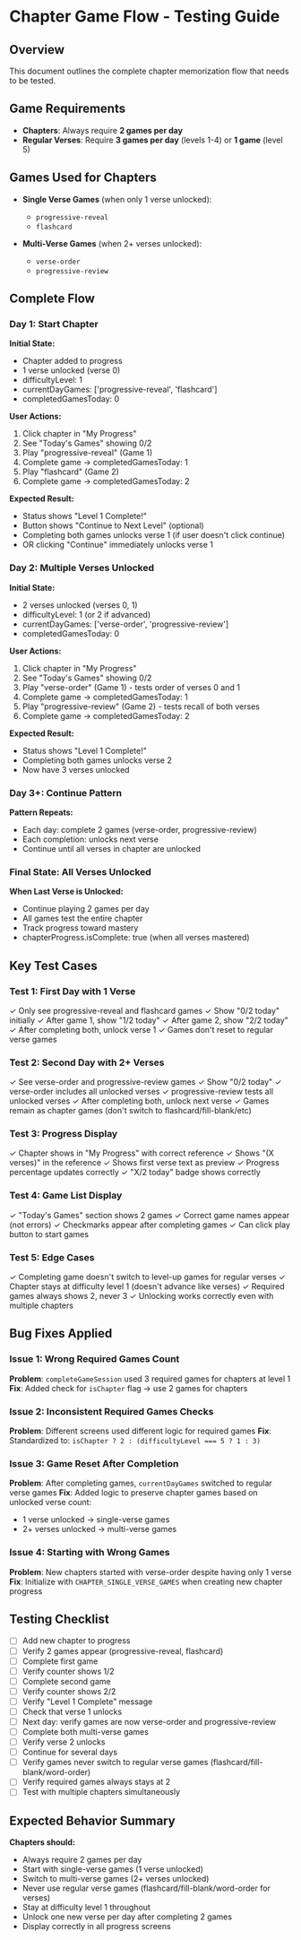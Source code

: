 # Chapter Game Flow - Testing Guide

## Overview
This document outlines the complete chapter memorization flow that needs to be tested.

## Game Requirements
- **Chapters**: Always require **2 games per day**
- **Regular Verses**: Require **3 games per day** (levels 1-4) or **1 game** (level 5)

## Games Used for Chapters
- **Single Verse Games** (when only 1 verse unlocked):
  - `progressive-reveal` 
  - `flashcard`
  
- **Multi-Verse Games** (when 2+ verses unlocked):
  - `verse-order`
  - `progressive-review`

## Complete Flow

### Day 1: Start Chapter
**Initial State:**
- Chapter added to progress
- 1 verse unlocked (verse 0)
- difficultyLevel: 1
- currentDayGames: ['progressive-reveal', 'flashcard']
- completedGamesToday: 0

**User Actions:**
1. Click chapter in "My Progress"
2. See "Today's Games" showing 0/2
3. Play "progressive-reveal" (Game 1)
4. Complete game → completedGamesToday: 1
5. Play "flashcard" (Game 2)
6. Complete game → completedGamesToday: 2

**Expected Result:**
- Status shows "Level 1 Complete!"
- Button shows "Continue to Next Level" (optional)
- Completing both games unlocks verse 1 (if user doesn't click continue)
- OR clicking "Continue" immediately unlocks verse 1

### Day 2: Multiple Verses Unlocked
**Initial State:**
- 2 verses unlocked (verses 0, 1)
- difficultyLevel: 1 (or 2 if advanced)
- currentDayGames: ['verse-order', 'progressive-review']
- completedGamesToday: 0

**User Actions:**
1. Click chapter in "My Progress"
2. See "Today's Games" showing 0/2
3. Play "verse-order" (Game 1) - tests order of verses 0 and 1
4. Complete game → completedGamesToday: 1
5. Play "progressive-review" (Game 2) - tests recall of both verses
6. Complete game → completedGamesToday: 2

**Expected Result:**
- Status shows "Level 1 Complete!"
- Completing both games unlocks verse 2
- Now have 3 verses unlocked

### Day 3+: Continue Pattern
**Pattern Repeats:**
- Each day: complete 2 games (verse-order, progressive-review)
- Each completion: unlocks next verse
- Continue until all verses in chapter are unlocked

### Final State: All Verses Unlocked
**When Last Verse is Unlocked:**
- Continue playing 2 games per day
- All games test the entire chapter
- Track progress toward mastery
- chapterProgress.isComplete: true (when all verses mastered)

## Key Test Cases

### Test 1: First Day with 1 Verse
✓ Only see progressive-reveal and flashcard games
✓ Show "0/2 today" initially
✓ After game 1, show "1/2 today"
✓ After game 2, show "2/2 today" 
✓ After completing both, unlock verse 1
✓ Games don't reset to regular verse games

### Test 2: Second Day with 2+ Verses
✓ See verse-order and progressive-review games
✓ Show "0/2 today"
✓ verse-order includes all unlocked verses
✓ progressive-review tests all unlocked verses
✓ After completing both, unlock next verse
✓ Games remain as chapter games (don't switch to flashcard/fill-blank/etc)

### Test 3: Progress Display
✓ Chapter shows in "My Progress" with correct reference
✓ Shows "(X verses)" in the reference
✓ Shows first verse text as preview
✓ Progress percentage updates correctly
✓ "X/2 today" badge shows correctly

### Test 4: Game List Display
✓ "Today's Games" section shows 2 games
✓ Correct game names appear (not errors)
✓ Checkmarks appear after completing games
✓ Can click play button to start games

### Test 5: Edge Cases
✓ Completing game doesn't switch to level-up games for regular verses
✓ Chapter stays at difficulty level 1 (doesn't advance like verses)
✓ Required games always shows 2, never 3
✓ Unlocking works correctly even with multiple chapters

## Bug Fixes Applied

### Issue 1: Wrong Required Games Count
**Problem**: `completeGameSession` used 3 required games for chapters at level 1
**Fix**: Added check for `isChapter` flag → use 2 games for chapters

### Issue 2: Inconsistent Required Games Checks
**Problem**: Different screens used different logic for required games
**Fix**: Standardized to: `isChapter ? 2 : (difficultyLevel === 5 ? 1 : 3)`

### Issue 3: Game Reset After Completion
**Problem**: After completing games, `currentDayGames` switched to regular verse games
**Fix**: Added logic to preserve chapter games based on unlocked verse count:
- 1 verse unlocked → single-verse games
- 2+ verses unlocked → multi-verse games

### Issue 4: Starting with Wrong Games
**Problem**: New chapters started with verse-order despite having only 1 verse
**Fix**: Initialize with `CHAPTER_SINGLE_VERSE_GAMES` when creating new chapter progress

## Testing Checklist

- [ ] Add new chapter to progress
- [ ] Verify 2 games appear (progressive-reveal, flashcard)
- [ ] Complete first game
- [ ] Verify counter shows 1/2
- [ ] Complete second game  
- [ ] Verify counter shows 2/2
- [ ] Verify "Level 1 Complete" message
- [ ] Check that verse 1 unlocks
- [ ] Next day: verify games are now verse-order and progressive-review
- [ ] Complete both multi-verse games
- [ ] Verify verse 2 unlocks
- [ ] Continue for several days
- [ ] Verify games never switch to regular verse games (flashcard/fill-blank/word-order)
- [ ] Verify required games always stays at 2
- [ ] Test with multiple chapters simultaneously

## Expected Behavior Summary

**Chapters should:**
- Always require 2 games per day
- Start with single-verse games (1 verse unlocked)
- Switch to multi-verse games (2+ verses unlocked)
- Never use regular verse games (flashcard/fill-blank/word-order for verses)
- Stay at difficulty level 1 throughout
- Unlock one new verse per day after completing 2 games
- Display correctly in all progress screens

